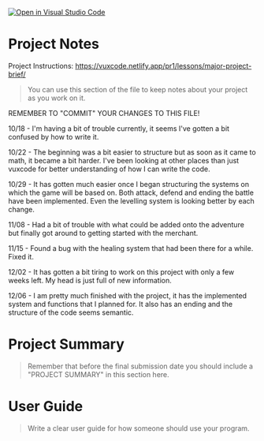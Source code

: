 [![Open in Visual Studio Code](https://classroom.github.com/assets/open-in-vscode-f059dc9a6f8d3a56e377f745f24479a46679e63a5d9fe6f495e02850cd0d8118.svg)](https://classroom.github.com/online_ide?assignment_repo_id=6025932&assignment_repo_type=AssignmentRepo)
# Project Notes

Project Instructions: https://vuxcode.netlify.app/pr1/lessons/major-project-brief/

> You can use this section of the file to keep notes about your project as you work on it.

REMEMBER TO "COMMIT" YOUR CHANGES TO THIS FILE!

10/18 - I'm having a bit of trouble currently, it seems I've gotten a bit confused by how to write it.

10/22 - The beginning was a bit easier to structure but as soon as it came to math, it became a bit harder. I've been looking at other places than just vuxcode for better understanding of how I can write the code.

10/29 - It has gotten much easier once I began structuring the systems on which the game will be based on. Both attack, defend and ending the battle have been implemented. Even the levelling system is looking better by each change.

11/08 - Had a bit of trouble with what could be added onto the adventure but finally got around to getting started with the merchant.

11/15 - Found a bug with the healing system that had been there for a while. Fixed it.

12/02 - It has gotten a bit tiring to work on this project with only a few weeks left. My head is just full of new information.

12/06 - I am pretty much finished with the project, it has the implemented system and functions that I planned for. It also has an ending and the structure of the code seems semantic.

# Project Summary

> Remember that before the final submission date you should include a "PROJECT SUMMARY" in this section here. 

# User Guide

> Write a clear user guide for how someone should use your program.
